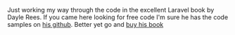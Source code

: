 Just working my way through the code in the excellent Laravel book by Dayle Rees.  If you came here looking for free code I'm sure he has the code samples on [his github](https://github.com/daylerees).  Better yet go and [buy his book](https://leanpub.com/codebright)
